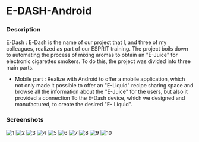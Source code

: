 # E-DASH-Android
### Description


E-Dash : E-Dash is the name of our project that I, and three of my colleagues, realized as part of our ESPRIT training. The project boils down to automating the process of mixing aromas to obtain an "E-Juice" for electronic cigarettes smokers. To do this, the project was divided into three main parts.

- Mobile part : Realize with Android to offer a mobile application, which not only made it possible to offer an "E-Liquid" recipe sharing space and browse all the information about the "E-Juice" for the users, but also it provided a connection To the E-Dash device, which we designed and manufactured, to create the desired "E- Liquid".



### Screenshots

![1](https://cloud.githubusercontent.com/assets/22856303/26411494/4edac71c-40a6-11e7-8791-b3b105ad17a9.png)
![2](https://cloud.githubusercontent.com/assets/22856303/26411502/531c1efc-40a6-11e7-9e1e-6be8139c0aad.png)
![3](https://cloud.githubusercontent.com/assets/22856303/26411511/5694937a-40a6-11e7-9d97-05c264918a68.png)
![4](https://cloud.githubusercontent.com/assets/22856303/26411517/5a60a5a2-40a6-11e7-9607-25a56841439a.png)
![5](https://cloud.githubusercontent.com/assets/22856303/26411524/5de18ba6-40a6-11e7-81af-761b15ed6291.png)
![6](https://cloud.githubusercontent.com/assets/22856303/26411530/62314124-40a6-11e7-9671-a684048cfc56.png)
![7](https://cloud.githubusercontent.com/assets/22856303/26411533/6676fc60-40a6-11e7-934a-f6836628596d.png)
![8](https://cloud.githubusercontent.com/assets/22856303/26411542/69c23326-40a6-11e7-8ced-9d250a5d3b4a.png)
![9](https://cloud.githubusercontent.com/assets/22856303/26411670/bd75c6a4-40a6-11e7-95ed-75c6d210fde9.png)
![10](https://cloud.githubusercontent.com/assets/22856303/26412033/c94d773c-40a7-11e7-9d13-96290c50c855.png)

